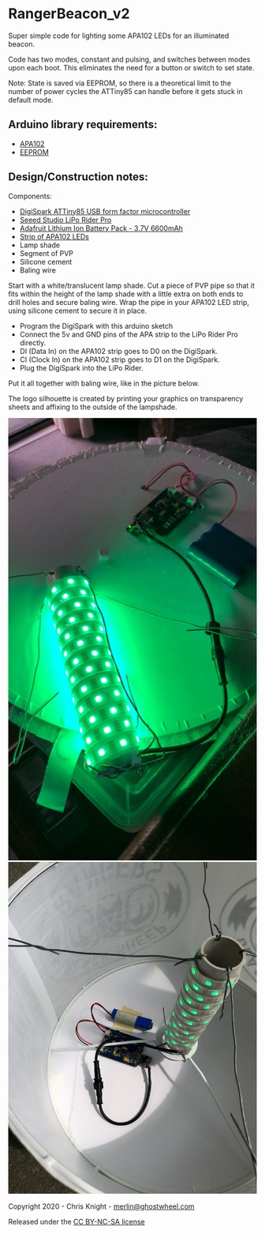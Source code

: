 # RangerBeacon_v2
Super simple code for lighting some APA102 LEDs for an illuminated beacon.

Code has two modes, constant and pulsing, and switches between modes upon each boot.  This eliminates the need for a button or switch to set state.

Note:  State is saved via EEPROM, so there is a theoretical limit to the number of power cycles the ATTiny85 can handle before it gets stuck in default mode.

## Arduino library requirements:
- [APA102](https://github.com/pololu/apa102-arduino)
- [EEPROM](https://github.com/Chris--A/EEPROM)

## Design/Construction notes:

Components:
- [DigiSpark ATTiny85 USB form factor microcontroller](https://amzn.to/39q0uu5)
- [Seeed Studio LiPo Rider Pro](https://amzn.to/2Mt9CoV)
- [Adafruit Lithium Ion Battery Pack - 3.7V 6600mAh](https://amzn.to/39waHFL)
- [Strip of APA102 LEDs](https://amzn.to/39pSTMc)
- Lamp shade
- Segment of PVP
- Silicone cement
- Baling wire

Start with a white/translucent lamp shade.  Cut a piece of PVP pipe so that it fits within the height of the lamp shade with a little extra on both ends to drill holes and secure baling wire.  Wrap the pipe in your APA102 LED strip, using silicone cement to secure it in place.

- Program the DigiSpark with this arduino sketch
- Connect the 5v and GND pins of the APA strip to the LiPo Rider Pro directly.  
- DI (Data In) on the APA102 strip goes to D0 on the DigiSpark.
- CI (Clock In) on the APA102 strip goes to D1 on the DigiSpark.
- Plug the DigiSpark into the LiPo Rider.

Put it all together with baling wire, like in the picture below.

The logo silhouette is created by printing your graphics on transparency sheets and affixing to the outside of the lampshade.

![assembled](./images/F54D42A2-9DC6-4514-8428-BC89CCD9D85E.jpg)
![assembled](./images/IMG_6520.jpeg)

Copyright 2020 - Chris Knight - merlin@ghostwheel.com

Released under the [CC BY-NC-SA license](https://creativecommons.org/licenses/by-nc-sa/4.0/)
